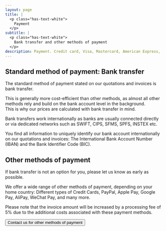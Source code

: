 ```yaml
---
layout: page
title: |
  <p class="has-text-white">
    Payment
  </p>
subtitle: |
  <p class="has-text-white">
    Bank transfer and other methods of payment
  </p>
description: Payment. Credit card, Visa, Mastercard, American Express, Discover, Diners Club, China UnionPay. Cartes Bancaires. Apple Pay. Google Pay. BLIK. Bancontact. EPS. Giropay. iDEAL. P24, Przelewy24. Alipay. WeChat Pay. Link. MobilePay. PayPal. Swish.
---
```

## Standard method of payment: Bank transfer
The standard method of payment stated on our quotations and invoices is bank transfer.

This is generally more cost-efficient than other methods, as almost all other methods rely and build on the bank account level in the background.<br>This is why our prices are calculated with bank transfer in mind.

Bank transfers work internationally as banks are usually connected directly or via dedicated networks such as SWIFT, CIPS, SFMS, SPFS, INSTEX etc.

You find all information to uniquely identify our bank account internationally on our quotations and invoices: The International Bank Account Number (IBAN) and the Bank Identifier Code (BIC).

## Other methods of payment
If bank transfer is not an option for you, please let us know as early as possible.

We offer a wide range of other methods of payment, depending on your home country: Different types of Credit Cards, PayPal, Apple Pay, Google Pay, AliPay, WeChat Pay, and many more.

Please note that the invoice amount will be increased by a processing fee of 5% due to the additional costs associated with these payment methods.

<a href="mailto:welcome@explicitconsulting.at"><button class="button is-link is-normal is-responsive is-hover">Contact us for other methods of payment</button></a>
